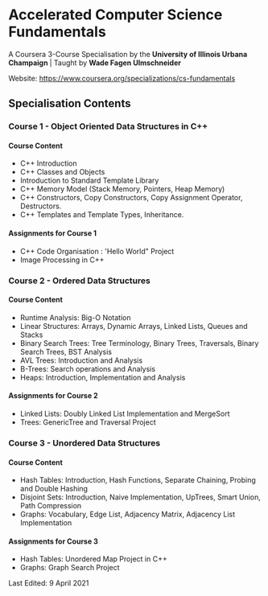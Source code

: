 # Accelerated Computer Science Fundamentals
A Coursera 3-Course Specialisation by the <b>University of Illinois Urbana Champaign </b> | Taught by <b> Wade Fagen Ulmschneider </b>

Website: <a>https://www.coursera.org/specializations/cs-fundamentals </a>
## Specialisation Contents

### Course 1 - Object Oriented Data Structures in C++
#### Course Content
- C++ Introduction 
- C++ Classes and Objects 
- Introduction to Standard Template Library
- C++ Memory Model (Stack Memory, Pointers, Heap Memory)
- C++ Constructors, Copy Constructors, Copy Assignment Operator, Destructors.
- C++ Templates and Template Types, Inheritance. 
#### Assignments for Course 1
- C++ Code Organisation : 'Hello World" Project
- Image Processing in C++

### Course 2 - Ordered Data Structures
#### Course Content
- Runtime Analysis: Big-O Notation
- Linear Structures: Arrays, Dynamic Arrays, Linked Lists, Queues and Stacks
- Binary Search Trees: Tree Terminology, Binary Trees, Traversals, Binary Search Trees, BST Analysis
- AVL Trees: Introduction and Analysis
- B-Trees: Search operations and Analysis
- Heaps: Introduction, Implementation and Analysis
#### Assignments for Course 2
- Linked Lists: Doubly Linked List Implementation and MergeSort 
- Trees: GenericTree and Traversal Project 

### Course 3 - Unordered Data Structures
#### Course Content
- Hash Tables: Introduction, Hash Functions, Separate Chaining, Probing and Double Hashing
- Disjoint Sets: Introduction, Naive Implementation, UpTrees, Smart Union, Path Compression
- Graphs: Vocabulary, Edge List, Adjacency Matrix, Adjacency List Implementation
#### Assignments for Course 3
- Hash Tables: Unordered Map Project in C++
- Graphs: Graph Search Project


Last Edited: 9 April 2021

